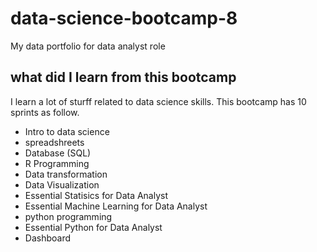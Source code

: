 # data-science-bootcamp-8
My data portfolio for data analyst role
## what did I learn from this bootcamp

I learn a lot of sturff related to data science skills. This bootcamp has 10 sprints as follow.

- Intro to data science
- spreadshreets
- Database (SQL)
- R Programming
- Data transformation
- Data Visualization
- Essential Statisics for Data Analyst
- Essential Machine Learning for Data Analyst
- python programming
- Essential Python for Data Analyst
- Dashboard
  
